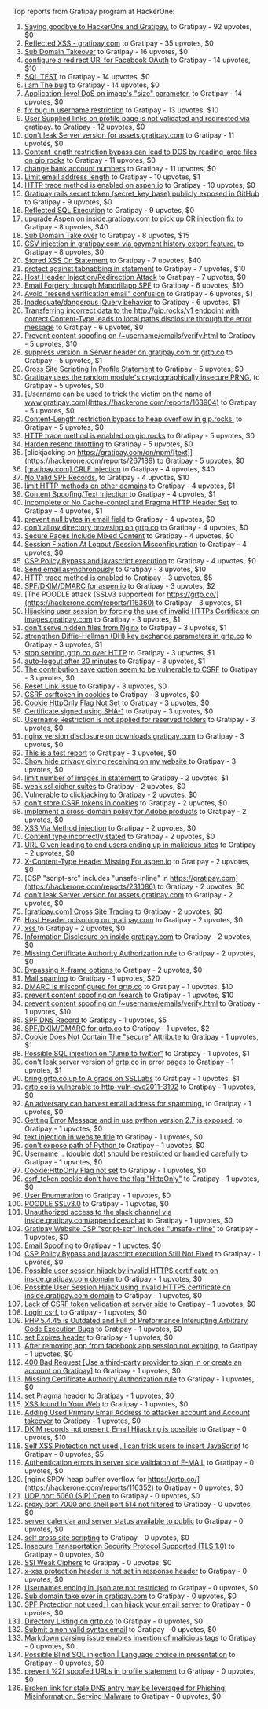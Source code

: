 Top reports from Gratipay program at HackerOne:

1. [Saying goodbye to HackerOne and Gratipay.](https://hackerone.com/reports/286728) to Gratipay - 92 upvotes, $0
2. [Reflected XSS - gratipay.com](https://hackerone.com/reports/262852) to Gratipay - 35 upvotes, $0
3. [Sub Domain Takeover](https://hackerone.com/reports/221133) to Gratipay - 16 upvotes, $0
4. [configure a redirect URI for Facebook OAuth](https://hackerone.com/reports/140432) to Gratipay - 14 upvotes, $10
5. [SQL TEST](https://hackerone.com/reports/248037) to Gratipay - 14 upvotes, $0
6. [i am The bug](https://hackerone.com/reports/284807) to Gratipay - 14 upvotes, $0
7. [Application-level DoS on image's "size" parameter.](https://hackerone.com/reports/247700) to Gratipay - 14 upvotes, $0
8. [fix bug in username restriction](https://hackerone.com/reports/128121) to Gratipay - 13 upvotes, $10
9. [User Supplied links on profile page is not validated and redirected via gratipay.](https://hackerone.com/reports/151831) to Gratipay - 12 upvotes, $0
10. [don't leak Server version for assets.gratipay.com](https://hackerone.com/reports/149710) to Gratipay - 11 upvotes, $0
11. [Content length restriction bypass can lead to DOS by reading large files on gip.rocks](https://hackerone.com/reports/203388) to Gratipay - 11 upvotes, $0
12. [change bank account numbers](https://hackerone.com/reports/90805) to Gratipay - 11 upvotes, $0
13. [Limit email address length](https://hackerone.com/reports/127995) to Gratipay - 10 upvotes, $1
14. [HTTP trace method is enabled on aspen.io](https://hackerone.com/reports/203409) to Gratipay - 10 upvotes, $0
15. [Gratipay rails secret token (secret_key_base) publicly exposed in GitHub](https://hackerone.com/reports/262620) to Gratipay - 9 upvotes, $0
16. [Reflected SQL Execution](https://hackerone.com/reports/284811) to Gratipay - 9 upvotes, $0
17. [upgrade Aspen on inside.gratipay.com to pick up CR injection fix](https://hackerone.com/reports/143139) to Gratipay - 8 upvotes, $40
18. [Sub Domain Take over](https://hackerone.com/reports/111078) to Gratipay - 8 upvotes, $15
19. [CSV injection in gratipay.com via payment history export feature.](https://hackerone.com/reports/219323) to Gratipay - 8 upvotes, $0
20. [Stored XSS On Statement](https://hackerone.com/reports/84740) to Gratipay - 7 upvotes, $40
21. [protect against tabnabbing in statement](https://hackerone.com/reports/109161) to Gratipay - 7 upvotes, $10
22. [Host Header Injection/Redirection Attack](https://hackerone.com/reports/157465) to Gratipay - 7 upvotes, $0
23. [Email Forgery through Mandrillapp SPF](https://hackerone.com/reports/117097) to Gratipay - 6 upvotes, $10
24. [Avoid "resend verification email" confusion](https://hackerone.com/reports/156542) to Gratipay - 6 upvotes, $1
25. [Inadequate/dangerous jQuery behavior](https://hackerone.com/reports/211149) to Gratipay - 6 upvotes, $1
26. [Transferring incorrect data to the http://gip.rocks/v1 endpoint with correct Content-Type leads to local paths disclosure through the error message](https://hackerone.com/reports/219601) to Gratipay - 6 upvotes, $0
27. [Prevent content spoofing on /~username/emails/verify.html](https://hackerone.com/reports/117187) to Gratipay - 5 upvotes, $10
28. [suppress version in Server header on gratipay.com or grtp.co](https://hackerone.com/reports/123742) to Gratipay - 5 upvotes, $1
29. [Cross Site Scripting In Profile Statement ](https://hackerone.com/reports/162120) to Gratipay - 5 upvotes, $0
30. [Gratipay uses the random module's cryptographically insecure PRNG.](https://hackerone.com/reports/190373) to Gratipay - 5 upvotes, $0
31. [Username can be used to trick the victim on the name of www.gratipay.com](https://hackerone.com/reports/163904) to Gratipay - 5 upvotes, $0
32. [Content-Length restriction bypass to heap overflow in gip.rocks.](https://hackerone.com/reports/214449) to Gratipay - 5 upvotes, $0
33. [HTTP trace method is enabled on gip.rocks](https://hackerone.com/reports/203384) to Gratipay - 5 upvotes, $0
34. [Harden resend throttling](https://hackerone.com/reports/108645) to Gratipay - 5 upvotes, $0
35. [clickjacking on https://gratipay.com/on/npm/[text]](https://hackerone.com/reports/267189) to Gratipay - 5 upvotes, $0
36. [[gratipay.com] CRLF Injection](https://hackerone.com/reports/79552) to Gratipay - 4 upvotes, $40
37. [No Valid SPF Records.](https://hackerone.com/reports/116973) to Gratipay - 4 upvotes, $10
38. [limit HTTP methods on other domains](https://hackerone.com/reports/117142) to Gratipay - 4 upvotes, $1
39. [Content Spoofing/Text Injection ](https://hackerone.com/reports/154921) to Gratipay - 4 upvotes, $1
40. [Incomplete or No Cache-control and Pragma HTTP Header Set](https://hackerone.com/reports/185833) to Gratipay - 4 upvotes, $1
41. [prevent null bytes in email field](https://hackerone.com/reports/150917) to Gratipay - 4 upvotes, $0
42. [don't allow directory browsing on grtp.co](https://hackerone.com/reports/151295) to Gratipay - 4 upvotes, $0
43. [Secure Pages Include Mixed Content](https://hackerone.com/reports/185835) to Gratipay - 4 upvotes, $0
44. [Session Fixation At Logout /Session Misconfiguration](https://hackerone.com/reports/193556) to Gratipay - 4 upvotes, $0
45. [CSP Policy Bypass and javascript execution](https://hackerone.com/reports/241192) to Gratipay - 4 upvotes, $0
46. [Send email asynchronously](https://hackerone.com/reports/128856) to Gratipay - 3 upvotes, $10
47. [HTTP trace method is enabled](https://hackerone.com/reports/109054) to Gratipay - 3 upvotes, $5
48. [SPF/DKIM/DMARC for aspen.io](https://hackerone.com/reports/117159) to Gratipay - 3 upvotes, $2
49. [The POODLE attack (SSLv3 supported) for https://grtp.co/](https://hackerone.com/reports/116360) to Gratipay - 3 upvotes, $1
50. [Hijacking user session by forcing the use of  invalid HTTPs Certificate on images.gratipay.com](https://hackerone.com/reports/124976) to Gratipay - 3 upvotes, $1
51. [don't serve hidden files from Nginx](https://hackerone.com/reports/120026) to Gratipay - 3 upvotes, $1
52. [strengthen Diffie-Hellman (DH) key exchange parameters in grtp.co](https://hackerone.com/reports/117458) to Gratipay - 3 upvotes, $1
53. [stop serving grtp.co over HTTP](https://hackerone.com/reports/117330) to Gratipay - 3 upvotes, $1
54. [auto-logout after 20 minutes](https://hackerone.com/reports/123897) to Gratipay - 3 upvotes, $1
55. [The contribution save option seem to be vulnerable to CSRF](https://hackerone.com/reports/151827) to Gratipay - 3 upvotes, $0
56. [Reset Link Issue](https://hackerone.com/reports/161918) to Gratipay - 3 upvotes, $0
57. [CSRF csrftoken in cookies](https://hackerone.com/reports/174228) to Gratipay - 3 upvotes, $0
58. [Cookie HttpOnly Flag Not Set ](https://hackerone.com/reports/190194) to Gratipay - 3 upvotes, $0
59. [Certificate signed using SHA-1](https://hackerone.com/reports/190015) to Gratipay - 3 upvotes, $0
60. [Username Restriction is not applied for reserved folders](https://hackerone.com/reports/163949) to Gratipay - 3 upvotes, $0
61. [nginx version disclosure on downloads.gratipay.com](https://hackerone.com/reports/157507) to Gratipay - 3 upvotes, $0
62. [This is a test report](https://hackerone.com/reports/151165) to Gratipay - 3 upvotes, $0
63. [Show hide privacy giving receiving on my website ](https://hackerone.com/reports/262088) to Gratipay - 3 upvotes, $0
64. [limit number of images in statement](https://hackerone.com/reports/117739) to Gratipay - 2 upvotes, $1
65. [weak ssl cipher suites](https://hackerone.com/reports/76303) to Gratipay - 2 upvotes, $0
66. [Vulnerable to clickjacking](https://hackerone.com/reports/123782) to Gratipay - 2 upvotes, $0
67. [don't store CSRF tokens in cookies](https://hackerone.com/reports/140377) to Gratipay - 2 upvotes, $0
68. [implement a cross-domain policy for Adobe products](https://hackerone.com/reports/90778) to Gratipay - 2 upvotes, $0
69. [XSS Via Method injection](https://hackerone.com/reports/161621) to Gratipay - 2 upvotes, $0
70. [Content type incorrectly stated](https://hackerone.com/reports/190964) to Gratipay - 2 upvotes, $0
71. [URL Given leading to end users ending up in malicious sites](https://hackerone.com/reports/209821) to Gratipay - 2 upvotes, $0
72. [X-Content-Type Header Missing For aspen.io](https://hackerone.com/reports/118033) to Gratipay - 2 upvotes, $0
73. [CSP "script-src" includes "unsafe-inline" in https://gratipay.com](https://hackerone.com/reports/231086) to Gratipay - 2 upvotes, $0
74. [don't leak Server version for assets.gratipay.com](https://hackerone.com/reports/151302) to Gratipay - 2 upvotes, $0
75. [[gratipay.com] Cross Site Tracing](https://hackerone.com/reports/152834) to Gratipay - 2 upvotes, $0
76. [Host Header poisoning on gratipay.com](https://hackerone.com/reports/158482) to Gratipay - 2 upvotes, $0
77. [xss ](https://hackerone.com/reports/262005) to Gratipay - 2 upvotes, $0
78. [Information Disclosure on inside.gratipay.com](https://hackerone.com/reports/267213) to Gratipay - 2 upvotes, $0
79. [Missing Certificate Authority Authorization rule](https://hackerone.com/reports/261706) to Gratipay - 2 upvotes, $0
80. [Bypassing X-frame options ](https://hackerone.com/reports/283951) to Gratipay - 2 upvotes, $0
81. [Mail spaming](https://hackerone.com/reports/87531) to Gratipay - 1 upvotes, $20
82. [DMARC is misconfigured for grtp.co](https://hackerone.com/reports/117325) to Gratipay - 1 upvotes, $10
83. [prevent content spoofing on /search](https://hackerone.com/reports/115284) to Gratipay - 1 upvotes, $10
84. [prevent content spoofing on /~username/emails/verify.html](https://hackerone.com/reports/126010) to Gratipay - 1 upvotes, $10
85. [SPF DNS Record ](https://hackerone.com/reports/115275) to Gratipay - 1 upvotes, $5
86. [SPF/DKIM/DMARC for grtp.co](https://hackerone.com/reports/117149) to Gratipay - 1 upvotes, $2
87. [Cookie Does Not Contain The "secure" Attribute](https://hackerone.com/reports/123849) to Gratipay - 1 upvotes, $1
88. [Possible SQL injection on "Jump to twitter"](https://hackerone.com/reports/81701) to Gratipay - 1 upvotes, $1
89. [don't leak server version of grtp.co in error pages](https://hackerone.com/reports/136720) to Gratipay - 1 upvotes, $1
90. [bring grtp.co up to A grade on SSLLabs](https://hackerone.com/reports/131065) to Gratipay - 1 upvotes, $1
91. [grtp.co is vulnerable to http-vuln-cve2011-3192](https://hackerone.com/reports/112687) to Gratipay - 1 upvotes, $0
92. [An adversary can harvest email address for spamming.](https://hackerone.com/reports/128035) to Gratipay - 1 upvotes, $0
93. [Getting Error Message and in use python version 2.7 is exposed.](https://hackerone.com/reports/128041) to Gratipay - 1 upvotes, $0
94. [text injection in website title](https://hackerone.com/reports/128764) to Gratipay - 1 upvotes, $0
95. [don't expose path of Python ](https://hackerone.com/reports/138659) to Gratipay - 1 upvotes, $0
96. [Username .. (double dot) should be restricted or handled carefully](https://hackerone.com/reports/152477) to Gratipay - 1 upvotes, $0
97. [Cookie:HttpOnly Flag not set](https://hackerone.com/reports/157563) to Gratipay - 1 upvotes, $0
98. [csrf_token cookie don't have the flag "HttpOnly"](https://hackerone.com/reports/123900) to Gratipay - 1 upvotes, $0
99. [User Enumeration](https://hackerone.com/reports/192986) to Gratipay - 1 upvotes, $0
100. [POODLE SSLv3.0](https://hackerone.com/reports/219499) to Gratipay - 1 upvotes, $0
101. [Unauthorized access to the slack channel via inside.gratipay.com/appendices/chat](https://hackerone.com/reports/226648) to Gratipay - 1 upvotes, $0
102. [Gratipay Website CSP "script-scr" includes "unsafe-inline"](https://hackerone.com/reports/231510) to Gratipay - 1 upvotes, $0
103. [Email Spoofing](https://hackerone.com/reports/240987) to Gratipay - 1 upvotes, $0
104. [CSP Policy Bypass and javascript execution Still Not Fixed](https://hackerone.com/reports/241341) to Gratipay - 1 upvotes, $0
105. [Possible user session hijack by invalid HTTPS certificate on inside.gratipay.com domain](https://hackerone.com/reports/241892) to Gratipay - 1 upvotes, $0
106. [Possible User Session Hijack using Invalid HTTPS certificate on inside.gratipay.com domain](https://hackerone.com/reports/242622) to Gratipay - 1 upvotes, $0
107. [Lack of CSRF token validation at server side](https://hackerone.com/reports/163815) to Gratipay - 1 upvotes, $0
108. [Login csrf.](https://hackerone.com/reports/117195) to Gratipay - 1 upvotes, $0
109. [PHP 5.4.45 is Outdated and Full of Preformance Interupting Arbitrary Code Execution Bugs](https://hackerone.com/reports/131452) to Gratipay - 1 upvotes, $0
110. [set Expires header](https://hackerone.com/reports/145207) to Gratipay - 1 upvotes, $0
111. [After removing app from facebook app session not expiring.](https://hackerone.com/reports/129209) to Gratipay - 1 upvotes, $0
112. [400 Bad Request [Use a third-party provider to sign in or create an account on Gratipay]](https://hackerone.com/reports/267212) to Gratipay - 1 upvotes, $0
113. [Missing Certificate Authority Authorization rule](https://hackerone.com/reports/260928) to Gratipay - 1 upvotes, $0
114. [set Pragma header](https://hackerone.com/reports/145206) to Gratipay - 1 upvotes, $0
115. [XSS found In Your Web](https://hackerone.com/reports/164922) to Gratipay - 1 upvotes, $0
116. [Adding Used Primary Email Address to attacker account and Account takeover](https://hackerone.com/reports/273647) to Gratipay - 1 upvotes, $0
117. [DKIM records not present, Email Hijacking is possible](https://hackerone.com/reports/84287) to Gratipay - 0 upvotes, $10
118. [Self XSS Protection not used , I can trick users to insert JavaScript](https://hackerone.com/reports/76307) to Gratipay - 0 upvotes, $5
119. [Authentication errors in server side validaton of E-MAIL](https://hackerone.com/reports/80883) to Gratipay - 0 upvotes, $0
120. [nginx SPDY heap buffer overflow for https://grtp.co/](https://hackerone.com/reports/116352) to Gratipay - 0 upvotes, $0
121. [UDP port 5060 (SIP) Open](https://hackerone.com/reports/116774) to Gratipay - 0 upvotes, $0
122. [proxy port 7000 and shell port 514 not filtered](https://hackerone.com/reports/116618) to Gratipay - 0 upvotes, $0
123. [server calendar and server status available to public](https://hackerone.com/reports/116621) to Gratipay - 0 upvotes, $0
124. [self cross site scripting](https://hackerone.com/reports/245762) to Gratipay - 0 upvotes, $0
125. [Insecure Transportation Security Protocol Supported (TLS 1.0)](https://hackerone.com/reports/163812) to Gratipay - 0 upvotes, $0
126. [SSl Weak Ciphers](https://hackerone.com/reports/244070) to Gratipay - 0 upvotes, $0
127. [x-xss protection header is not set in response header](https://hackerone.com/reports/162336) to Gratipay - 0 upvotes, $0
128. [Usernames ending in .json are not restricted](https://hackerone.com/reports/161935) to Gratipay - 0 upvotes, $0
129. [Sub domain take over in gratipay.com](https://hackerone.com/reports/257331) to Gratipay - 0 upvotes, $0
130. [SPF Protection not used, I can hijack your email server](https://hackerone.com/reports/93157) to Gratipay - 0 upvotes, $0
131. [Directory Listing on grtp.co](https://hackerone.com/reports/109116) to Gratipay - 0 upvotes, $0
132. [Submit a non valid syntax email](https://hackerone.com/reports/131053) to Gratipay - 0 upvotes, $0
133. [Markdown parsing issue enables insertion of malicious tags](https://hackerone.com/reports/116512) to Gratipay - 0 upvotes, $0
134. [Possible Blind SQL injection | Language choice in presentation](https://hackerone.com/reports/131047) to Gratipay - 0 upvotes, $0
135. [prevent %2f spoofed URLs in profile statement](https://hackerone.com/reports/128910) to Gratipay - 0 upvotes, $0
136. [Broken link for stale DNS entry may be leveraged for Phishing, Misinformation, Serving Malware](https://hackerone.com/reports/279351) to Gratipay - 0 upvotes, $0
